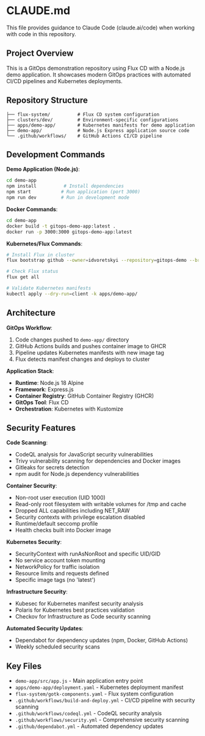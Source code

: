 # CLAUDE.md

This file provides guidance to Claude Code (claude.ai/code) when working with code in this repository.

## Project Overview

This is a GitOps demonstration repository using Flux CD with a Node.js demo application. It showcases modern GitOps practices with automated CI/CD pipelines and Kubernetes deployments.

## Repository Structure

```
├── flux-system/          # Flux CD system configuration
├── clusters/dev/         # Environment-specific configurations  
├── apps/demo-app/        # Kubernetes manifests for demo application
├── demo-app/             # Node.js Express application source code
└── .github/workflows/    # GitHub Actions CI/CD pipeline
```

## Development Commands

**Demo Application (Node.js)**:
```bash
cd demo-app
npm install          # Install dependencies
npm start           # Run application (port 3000)
npm run dev         # Run in development mode
```

**Docker Commands**:
```bash
cd demo-app
docker build -t gitops-demo-app:latest .
docker run -p 3000:3000 gitops-demo-app:latest
```

**Kubernetes/Flux Commands**:
```bash
# Install Flux in cluster
flux bootstrap github --owner=idvoretskyi --repository=gitops-demo --branch=main --path=./clusters/dev

# Check Flux status
flux get all

# Validate Kubernetes manifests
kubectl apply --dry-run=client -k apps/demo-app/
```

## Architecture

**GitOps Workflow**:
1. Code changes pushed to `demo-app/` directory
2. GitHub Actions builds and pushes container image to GHCR
3. Pipeline updates Kubernetes manifests with new image tag
4. Flux detects manifest changes and deploys to cluster

**Application Stack**:
- **Runtime**: Node.js 18 Alpine
- **Framework**: Express.js
- **Container Registry**: GitHub Container Registry (GHCR)
- **GitOps Tool**: Flux CD
- **Orchestration**: Kubernetes with Kustomize

## Security Features

**Code Scanning**:
- CodeQL analysis for JavaScript security vulnerabilities
- Trivy vulnerability scanning for dependencies and Docker images
- Gitleaks for secrets detection
- npm audit for Node.js dependency vulnerabilities

**Container Security**:
- Non-root user execution (UID 1000)
- Read-only root filesystem with writable volumes for /tmp and cache
- Dropped ALL capabilities including NET_RAW
- Security contexts with privilege escalation disabled
- Runtime/default seccomp profile
- Health checks built into Docker image

**Kubernetes Security**:
- SecurityContext with runAsNonRoot and specific UID/GID
- No service account token mounting
- NetworkPolicy for traffic isolation
- Resource limits and requests defined
- Specific image tags (no 'latest')

**Infrastructure Security**:
- Kubesec for Kubernetes manifest security analysis
- Polaris for Kubernetes best practices validation
- Checkov for Infrastructure as Code security scanning

**Automated Security Updates**:
- Dependabot for dependency updates (npm, Docker, GitHub Actions)
- Weekly scheduled security scans

## Key Files

- `demo-app/src/app.js` - Main application entry point
- `apps/demo-app/deployment.yaml` - Kubernetes deployment manifest
- `flux-system/gotk-components.yaml` - Flux system configuration
- `.github/workflows/build-and-deploy.yml` - CI/CD pipeline with security scanning
- `.github/workflows/codeql.yml` - CodeQL security analysis
- `.github/workflows/security.yml` - Comprehensive security scanning
- `.github/dependabot.yml` - Automated dependency updates
